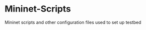 Mininet-Scripts
===============

Mininet scripts and other configuration files used to set up testbed
